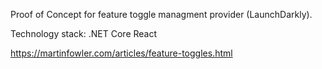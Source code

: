 Proof of Concept for feature toggle managment provider (LaunchDarkly).

Technology stack:
.NET Core
React

https://martinfowler.com/articles/feature-toggles.html

